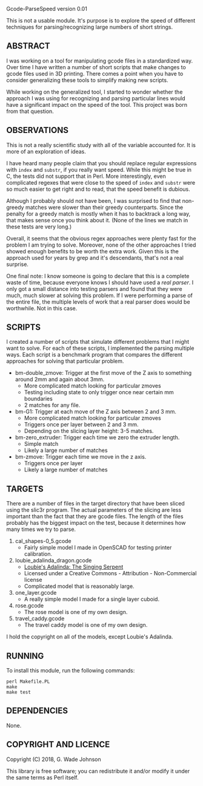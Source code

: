 Gcode-ParseSpeed version 0.01

This is not a usable module. It's purpose is to explore the speed of different
techniques for parsing/recognizing large numbers of short strings.

## ABSTRACT

I was working on a tool for manipulating gcode files in a standardized way. Over
time I have written a number of short scripts that make changes to gcode files
used in 3D printing. There comes a point when you have to consider generalizing
these tools to simplify making new scripts.

While working on the generalized tool, I started to wonder whether the approach
I was using for recognizing and parsing particular lines would have a significant
impact on the speed of the tool. This project was born from that question.

## OBSERVATIONS

This is not a really scientific study with all of the variable accounted for. It
is more of an exploration of ideas.

I have heard many people claim that you should replace regular expressions with
`index` and `substr`, if you really want speed. While this might be true in C,
the tests did not support that in Perl. More interestingly, even complicated
regexes that were close to the speed of `index` and `substr` were so much easier
to get right and to read, that the speed benefit is dubious.

Although I probably should not have been, I was surprised to find that non-greedy
matches were slower than their greedy counterparts. Since the penalty for a greedy
match is mostly when it has to backtrack a long way, that makes sense once you
think about it. (None of the lines we match in these tests are very long.)

Overall, it seems that the obvious regex approaches were plenty fast for the
problem I am trying to solve. Moreover, none of the other approaches I tried
showed enough benefits to be worth the extra work. Given this is the approach
used for years by grep and it's descendants, that's not a real surprise.

One final note: I know someone is going to declare that this is a complete
waste of time, because everyone knows I should have used a *real parser*. I
only got a small distance into testing parsers and found that they were
much, much slower at solving this problem. If I were performing a parse of
the entire file, the multiple levels of work that a real parser does would
be worthwhile. Not in this case.

## SCRIPTS

I created a number of scripts that simulate different problems that I might want
to solve. For each of these scripts, I implemented the parsing multiple ways.
Each script is a benchmark program that compares the different approaches for
solving that particular problem.

* bm-double_zmove: Trigger at the first move of the Z axis to something around 2mm and again about 3mm.
   - More complicated match looking for particular zmoves
   - Testing including state to only trigger once near certain mm boundaries
   - 2 matches for any file.
* bm-G1: Trigger at each move of the Z axis between 2 and 3 mm.
   - More complicated match looking for particular zmoves
   - Triggers once per layer between 2 and 3 mm.
   - Depending on the slicing layer height: 3-5 matches.
* bm-zero_extruder: Trigger each time we zero the extruder length.
   - Simple match
   - Likely a large number of matches
* bm-zmove: Trigger each time we move in the z axis.
   - Triggers once per layer
   - Likely a large number of matches

## TARGETS

There are a number of files in the target directory that have been sliced using
the slic3r program. The actual parameters of the slicing are less important than
the fact that they are gcode files. The length of the files probably has the
biggest impact on the test, because it determines how many times we try to parse.

1. cal_shapes-0_5.gcode
   - Fairly simple model I made in OpenSCAD for testing printer calibration.
2. loubie_adalinda_dragon.gcode
   - [Loubie's Adalinda: The Singing Serpent](https://www.thingiverse.com/thing:246198)
   - Licensed under a Creative Commons - Attribution - Non-Commercial license
   - Complicated model that is reasonably large.
3. one_layer.gcode
   - A really simple model I made for a single layer cuboid.
4. rose.gcode
   - The rose model is one of my own design.
5. travel_caddy.gcode
   - The travel caddy model is one of my own design.

I hold the copyright on all of the models, except Loubie's Adalinda.

## RUNNING

To install this module, run the following commands:

	perl Makefile.PL
	make
	make test

## DEPENDENCIES

None.

## COPYRIGHT AND LICENCE

Copyright (C) 2018, G. Wade Johnson

This library is free software; you can redistribute it and/or modify
it under the same terms as Perl itself.
